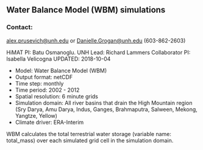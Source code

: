## Water Balance Model (WBM) simulations

### Contact: 

alex.prusevich@unh.edu or Danielle.Grogan@unh.edu (603-862-2603)

HiMAT PI: Batu Osmanoglu.  UNH Lead: Richard Lammers
Collaborator PI: Isabella Velicogna
UPDATED: 2018-10-04

* Model: Water Balance Model (WBM)
* Output format: netCDF
* Time step: monthly
* Time period: 2002 - 2012
* Spatial resolution: 6 minute grids
* Simulation domain: All river basins that drain the High Mountain region (Sry Darya, Amu Darya, Indus, Ganges, Brahmaputra, Salween, Mekong, Yangtze, Yellow)
* Climate driver: ERA-Interim

WBM calculates the total terrestrial water storage (variable name: total_mass) over each simulated grid cell in the simulation domain.
